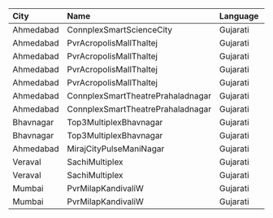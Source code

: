| City      | Name                              | Language |  Time | Type      | Price | Capacity | Booked |
| :-------- | :-------------------------------- | :------- | ----: | :-------- | ----: | -------: | -----: |
| Ahmedabad | ConnplexSmartScienceCity          | Gujarati | 12:15 | Miller    |  150₹ |      100 |      0 |
| Ahmedabad | PvrAcropolisMallThaltej           | Gujarati | 13:45 | Prime     |  130₹ |       98 |      0 |
| Ahmedabad | PvrAcropolisMallThaltej           | Gujarati | 13:45 | Classic   |  130₹ |       42 |      0 |
| Ahmedabad | PvrAcropolisMallThaltej           | Gujarati | 13:45 | Recliner  |  280₹ |       11 |      0 |
| Ahmedabad | PvrAcropolisMallThaltej           | Gujarati | 13:45 | PrimePlus |  130₹ |       14 |      0 |
| Ahmedabad | ConnplexSmartTheatrePrahaladnagar | Gujarati | 16:00 | Miller    |  150₹ |      100 |      0 |
| Ahmedabad | ConnplexSmartTheatrePrahaladnagar | Gujarati | 16:00 | Lounger   |  120₹ |      100 |      0 |
| Bhavnagar | Top3MultiplexBhavnagar            | Gujarati | 17:00 | Gold      |   60₹ |      100 |      0 |
| Bhavnagar | Top3MultiplexBhavnagar            | Gujarati | 17:00 | Silver    |   60₹ |      100 |      0 |
| Ahmedabad | MirajCityPulseManiNagar           | Gujarati | 17:50 | Gold      |  100₹ |       24 |      2 |
| Veraval   | SachiMultiplex                    | Gujarati | 18:30 | Captain   |  100₹ |       68 |      8 |
| Veraval   | SachiMultiplex                    | Gujarati | 18:30 | Crew      |  100₹ |       60 |     12 |
| Mumbai    | PvrMilapKandivaliW                | Gujarati | 21:30 | Classic   |  130₹ |       52 |      2 |
| Mumbai    | PvrMilapKandivaliW                | Gujarati | 21:30 | Prime     |  130₹ |       28 |      8 |